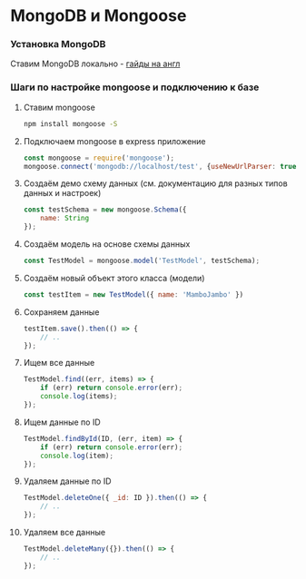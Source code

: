 # MongoDB и Mongoose

### Установка MongoDB
Ставим MongoDB локально - [гайды на англ](https://docs.mongodb.com/manual/administration/install-community/)

### Шаги по настройке mongoose и подключению к базе
1. Ставим mongoose
    ```sh
    npm install mongoose -S
    ```
2. Подключаем mongoose в express приложение
    ```js
    const mongoose = require('mongoose');
    mongoose.connect('mongodb://localhost/test', {useNewUrlParser: true});
    ```
3. Создаём демо схему данных (см. документацию для разных типов данных и настроек)
    ```js
    const testSchema = new mongoose.Schema({
        name: String
    });
    ```
4. Создаём модель на основе схемы данных
    ```js
    const TestModel = mongoose.model('TestModel', testSchema);
    ```
5. Создаём новый объект этого класса (модели)
    ```js
    const testItem = new TestModel({ name: 'MamboJambo' })
    ```
6. Сохраняем данные
    ```js
    testItem.save().then(() => {
        // ..
    });
    ```
7. Ищем все данные
    ```js
    TestModel.find((err, items) => {
        if (err) return console.error(err);
        console.log(items);
    });
    ```
7. Ищем данные по ID
    ```js
    TestModel.findById(ID, (err, item) => {
        if (err) return console.error(err);
        console.log(item);
    });
    ```
8. Удаляем данные по ID
    ```js
    TestModel.deleteOne({ _id: ID }).then(() => {
        // ..
    });
    ```
9. Удаляем все данные
    ```js
    TestModel.deleteMany({}).then(() => {
        // ..
    });
    ```

